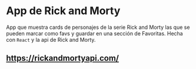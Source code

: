 # App de Rick and Morty

App que muestra cards de personajes de la serie Rick and Morty las que se pueden marcar como favs y guardar en una sección de Favoritas. Hecha con `React` y la api de Rick and Morty. 

## https://rickandmortyapi.com/
